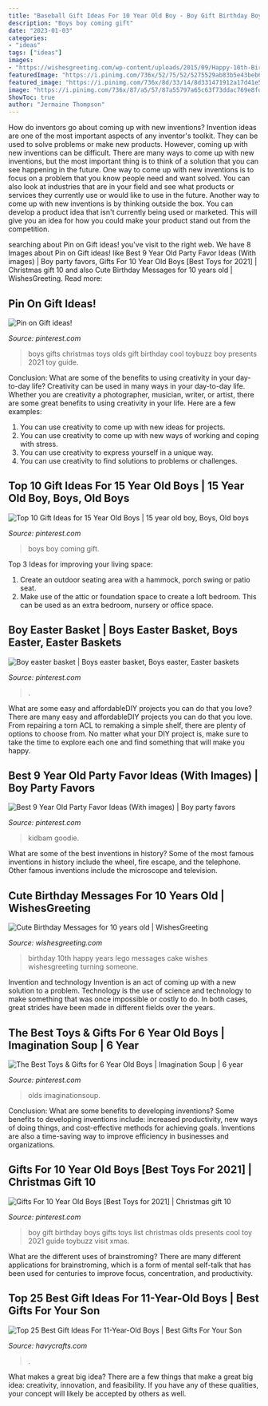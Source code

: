 ```yaml
---
title: "Baseball Gift Ideas For 10 Year Old Boy - Boy Gift Birthday Boys Gifts Toys List Christmas Olds Presents Cool Toy 2021 Guide Toybuzz Visit Xmas"
description: "Boys boy coming gift"
date: "2023-01-03"
categories:
- "ideas"
tags: ["ideas"]
images:
- "https://wishesgreeting.com/wp-content/uploads/2015/09/Happy-10th-Birthday02.jpg"
featuredImage: "https://i.pinimg.com/736x/52/75/52/5275529ab83b5e43beb6d6fc937623ed.jpg"
featured_image: "https://i.pinimg.com/736x/8d/33/14/8d331471912a17d41e5013765e853c63.jpg"
image: "https://i.pinimg.com/736x/87/a5/57/87a55797a65c63f73ddac769e8fd48de.jpg"
ShowToc: true
author: "Jermaine Thompson"
---
```



How do inventors go about coming up with new inventions?
Invention ideas are one of the most important aspects of any inventor's toolkit. They can be used to solve problems or make new products. However, coming up with new inventions can be difficult. There are many ways to come up with new inventions, but the most important thing is to think of a solution that you can see happening in the future.
One way to come up with new inventions is to focus on a problem that you know people need and want solved. You can also look at industries that are in your field and see what products or services they currently use or would like to use in the future. Another way to come up with new inventions is by thinking outside the box. You can develop a product idea that isn't currently being used or marketed. This will give you an idea for how you could make your product stand out from the competition.

	

		
searching about Pin on Gift ideas! you've visit to the right web. We have 8 Images about Pin on Gift ideas! like Best 9 Year Old Party Favor Ideas (With images) | Boy party favors, Gifts For 10 Year Old Boys [Best Toys for 2021] | Christmas gift 10 and also Cute Birthday Messages for 10 years old | WishesGreeting. Read more:
		
    
## Pin On Gift Ideas!

<img loading=lazy src="https://i.pinimg.com/736x/b7/b2/99/b7b29968e15c39c3235d933bc84aa43a.jpg" onerror="this.onerror=null;this.src='https://tse4.mm.bing.net/th?id=OIP.bOV1oSQBoHEX6s4ulJ5_2AAAAA&amp;pid=15.1';" alt="Pin on Gift ideas!">

_Source: pinterest.com_

>boys gifts christmas toys olds gift birthday cool toybuzz boy presents 2021 toy guide. 

	

Conclusion: What are some of the benefits to using creativity in your day-to-day life?
Creativity can be used in many ways in your day-to-day life. Whether you are creativity a photographer, musician, writer, or artist, there are some great benefits to using creativity in your life. Here are a few examples:
1. You can use creativity to come up with new ideas for projects.
2. You can use creativity to come up with new ways of working and coping with stress.
3. You can use creativity to express yourself in a unique way.
4. You can use creativity to find solutions to problems or challenges.

    
## Top 10 Gift Ideas For 15 Year Old Boys | 15 Year Old Boy, Boys, Old Boys

<img loading=lazy src="https://i.pinimg.com/736x/cd/48/22/cd4822a5c689eaf516038a6b1658975f.jpg" onerror="this.onerror=null;this.src='https://tse2.mm.bing.net/th?id=OIP.sYjlFDC7ysJ_vnrWGrLhOgHaLF&amp;pid=15.1';" alt="Top 10 Gift Ideas for 15 Year Old Boys | 15 year old boy, Boys, Old boys">

_Source: pinterest.com_

>boys boy coming gift. 

	

Top 3 Ideas for improving your living space:
1. Create an outdoor seating area with a hammock, porch swing or patio seat.
2. Make use of the attic or foundation space to create a loft bedroom. This can be used as an extra bedroom, nursery or office space.

    
## Boy Easter Basket | Boys Easter Basket, Boys Easter, Easter Baskets

<img loading=lazy src="https://i.pinimg.com/originals/c5/21/56/c521560627b0867be6390f599febb2b2.jpg" onerror="this.onerror=null;this.src='https://tse3.mm.bing.net/th?id=OIP.ydyEjjpzLwrH0TInAeMa8QHaMJ&amp;pid=15.1';" alt="Boy easter basket | Boys easter basket, Boys easter, Easter baskets">

_Source: pinterest.com_

>. 

	

What are some easy and affordableDIY projects you can do that you love?
There are many easy and affordableDIY projects you can do that you love. From repairing a torn ACL to remaking a simple shelf, there are plenty of options to choose from. No matter what your DIY project is, make sure to take the time to explore each one and find something that will make you happy.

    
## Best 9 Year Old Party Favor Ideas (With Images) | Boy Party Favors

<img loading=lazy src="https://i.pinimg.com/736x/87/a5/57/87a55797a65c63f73ddac769e8fd48de.jpg" onerror="this.onerror=null;this.src='https://tse3.mm.bing.net/th?id=OIP.0ZJ52fIjAHkQQTYEwv_HbgHaPG&amp;pid=15.1';" alt="Best 9 Year Old Party Favor Ideas (With images) | Boy party favors">

_Source: pinterest.com_

>kidbam goodie. 

	

What are some of the best inventions in history?
Some of the most famous inventions in history include the wheel, fire escape, and the telephone. Other famous inventions include the microscope and television.

    
## Cute Birthday Messages For 10 Years Old | WishesGreeting

<img loading=lazy src="https://wishesgreeting.com/wp-content/uploads/2015/09/Happy-10th-Birthday02.jpg" onerror="this.onerror=null;this.src='https://tse2.mm.bing.net/th?id=OIP.1JLOMlubTsgNOTYEt3SGFAHaJ4&amp;pid=15.1';" alt="Cute Birthday Messages for 10 years old | WishesGreeting">

_Source: wishesgreeting.com_

>birthday 10th happy years lego messages cake wishes wishesgreeting turning someone. 

	

Invention and technology
Invention is an act of coming up with a new solution to a problem. Technology is the use of science and technology to make something that was once impossible or costly to do. In both cases, great strides have been made in different fields over the years.

    
## The Best Toys &amp; Gifts For 6 Year Old Boys | Imagination Soup | 6 Year

<img loading=lazy src="https://i.pinimg.com/736x/52/75/52/5275529ab83b5e43beb6d6fc937623ed.jpg" onerror="this.onerror=null;this.src='https://tse1.mm.bing.net/th?id=OIP.20rUdMBSmD3mszpmQt4CAgHaKz&amp;pid=15.1';" alt="The Best Toys &amp; Gifts for 6 Year Old Boys | Imagination Soup | 6 year">

_Source: pinterest.com_

>olds imaginationsoup. 

	

Conclusion: What are some benefits to developing inventions?
Some benefits to developing inventions include: increased productivity, new ways of doing things, and cost-effective methods for achieving goals. Inventions are also a time-saving way to improve efficiency in businesses and organizations.

    
## Gifts For 10 Year Old Boys [Best Toys For 2021] | Christmas Gift 10

<img loading=lazy src="https://i.pinimg.com/736x/8d/33/14/8d331471912a17d41e5013765e853c63.jpg" onerror="this.onerror=null;this.src='https://tse3.mm.bing.net/th?id=OIP.lgE-2nZoftFnthagNqY-vQAAAA&amp;pid=15.1';" alt="Gifts For 10 Year Old Boys [Best Toys for 2021] | Christmas gift 10">

_Source: pinterest.com_

>boy gift birthday boys gifts toys list christmas olds presents cool toy 2021 guide toybuzz visit xmas. 

	

What are the different uses of brainstroming?
There are many different applications for brainstroming, which is a form of mental self-talk that has been used for centuries to improve focus, concentration, and productivity.

    
## Top 25 Best Gift Ideas For 11-Year-Old Boys | Best Gifts For Your Son

<img loading=lazy src="https://havycrafts.com/wp-content/uploads/2020/04/2-3.jpg" onerror="this.onerror=null;this.src='https://tse2.mm.bing.net/th?id=OIP.TADcXRVaHDv_8rduDzf2cAHaLH&amp;pid=15.1';" alt="Top 25 Best Gift Ideas For 11-Year-Old Boys | Best Gifts For Your Son">

_Source: havycrafts.com_

>. 

	

What makes a great big idea?
There are a few things that make a great big idea: creativity, innovation, and feasibility. If you have any of these qualities, your concept will likely be accepted by others as well.

